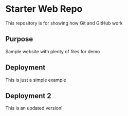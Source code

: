 # Starter Web Repo

This repository is for showing how Git and GitHub work

## Purpose

Sample website with plenty of files for demo


## Deployment

This is just a simple example

## Deployment 2 

This is an updated version! 
